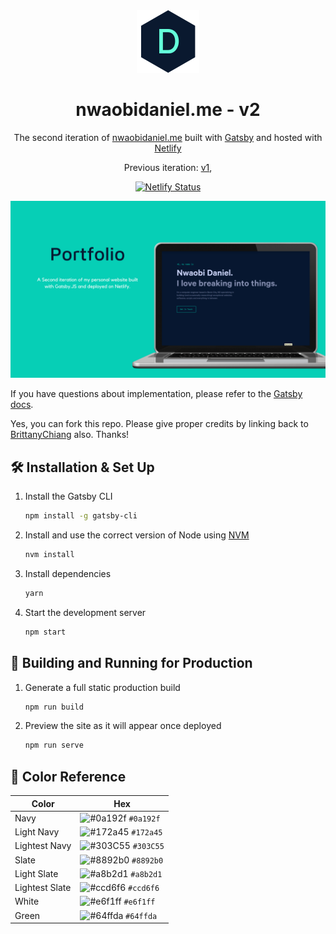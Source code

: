 <div align="center">
  <img alt="Logo" src="https://raw.githubusercontent.com/CrazyChickenDev/portfolio-v2/main/src/images/logo.png" width="100" />
</div>
<h1 align="center">
  nwaobidaniel.me - v2
</h1>
<p align="center">
  The second iteration of <a href="https://crazychickendev.netlify.app" target="_blank">nwaobidaniel.me</a> built with <a href="https://www.gatsbyjs.org/" target="_blank">Gatsby</a> and hosted with <a href="https://www.netlify.com/" target="_blank">Netlify</a>
</p>
<p align="center">
  Previous iteration:
  <a href="https://github.com/CrazyChickenDev/portfolio-v1" target="_blank">v1</a>,
</p>
<p align="center">
  <a href="https://app.netlify.com/sites/nwaobidaniel/deploys" target="_blank">
    <img src="https://api.netlify.com/api/v1/badges/6f8b9e9a-d4b3-44ca-9f3f-dd9b05572b7f/deploy-status" alt="Netlify Status" />
  </a>
</p>

![demo](https://raw.githubusercontent.com/CrazyChickenDev/portfolio-v2/main/src/images/demo.png)

If you have questions about implementation, please refer to the [Gatsby docs](https://www.gatsbyjs.org/docs/).

Yes, you can fork this repo. Please give proper credits by linking back to [BrittanyChiang](https://github.com/bchiang7) also. Thanks!

## 🛠 Installation & Set Up

1. Install the Gatsby CLI

   ```sh
   npm install -g gatsby-cli
   ```

2. Install and use the correct version of Node using [NVM](https://github.com/nvm-sh/nvm)

   ```sh
   nvm install
   ```

3. Install dependencies

   ```sh
   yarn
   ```

4. Start the development server

   ```sh
   npm start
   ```

## 🚀 Building and Running for Production

1. Generate a full static production build

   ```sh
   npm run build
   ```

1. Preview the site as it will appear once deployed

   ```sh
   npm run serve
   ```

## 🎨 Color Reference

| Color          | Hex                                                                |
| -------------- | ------------------------------------------------------------------ |
| Navy           | ![#0a192f](https://via.placeholder.com/10/0a192f?text=+) `#0a192f` |
| Light Navy     | ![#172a45](https://via.placeholder.com/10/0a192f?text=+) `#172a45` |
| Lightest Navy  | ![#303C55](https://via.placeholder.com/10/303C55?text=+) `#303C55` |
| Slate          | ![#8892b0](https://via.placeholder.com/10/8892b0?text=+) `#8892b0` |
| Light Slate    | ![#a8b2d1](https://via.placeholder.com/10/a8b2d1?text=+) `#a8b2d1` |
| Lightest Slate | ![#ccd6f6](https://via.placeholder.com/10/ccd6f6?text=+) `#ccd6f6` |
| White          | ![#e6f1ff](https://via.placeholder.com/10/e6f1ff?text=+) `#e6f1ff` |
| Green          | ![#64ffda](https://via.placeholder.com/10/64ffda?text=+) `#64ffda` |

